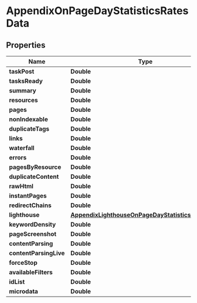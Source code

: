 

# AppendixOnPageDayStatisticsRatesData


## Properties

| Name | Type | Description | Notes |
|------------ | ------------- | ------------- | -------------|
|**taskPost** | **Double** |  |  [optional] |
|**tasksReady** | **Double** |  |  [optional] |
|**summary** | **Double** |  |  [optional] |
|**resources** | **Double** |  |  [optional] |
|**pages** | **Double** |  |  [optional] |
|**nonIndexable** | **Double** |  |  [optional] |
|**duplicateTags** | **Double** |  |  [optional] |
|**links** | **Double** |  |  [optional] |
|**waterfall** | **Double** |  |  [optional] |
|**errors** | **Double** |  |  [optional] |
|**pagesByResource** | **Double** |  |  [optional] |
|**duplicateContent** | **Double** |  |  [optional] |
|**rawHtml** | **Double** |  |  [optional] |
|**instantPages** | **Double** |  |  [optional] |
|**redirectChains** | **Double** |  |  [optional] |
|**lighthouse** | [**AppendixLighthouseOnPageDayStatisticsRatesData**](AppendixLighthouseOnPageDayStatisticsRatesData.md) |  |  [optional] |
|**keywordDensity** | **Double** |  |  [optional] |
|**pageScreenshot** | **Double** |  |  [optional] |
|**contentParsing** | **Double** |  |  [optional] |
|**contentParsingLive** | **Double** |  |  [optional] |
|**forceStop** | **Double** |  |  [optional] |
|**availableFilters** | **Double** |  |  [optional] |
|**idList** | **Double** |  |  [optional] |
|**microdata** | **Double** |  |  [optional] |



